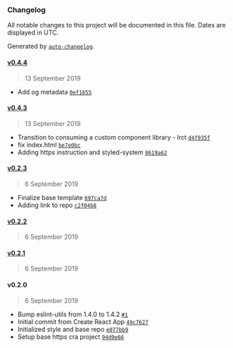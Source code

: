 ### Changelog

All notable changes to this project will be documented in this file. Dates are displayed in UTC.

Generated by [`auto-changelog`](https://github.com/CookPete/auto-changelog).

#### [v0.4.4](https://github.com/louisgv/lrat/compare/v0.4.3...v0.4.4)

> 13 September 2019

- Add og metadata [`0ef1655`](https://github.com/louisgv/lrat/commit/0ef16554c98e18b4ffa869666a99655828910748)

#### [v0.4.3](https://github.com/louisgv/lrat/compare/v0.2.3...v0.4.3)

> 13 September 2019

- Transition to consuming a custom component library - lrct [`d4f935f`](https://github.com/louisgv/lrat/commit/d4f935f524c5c009f748d32ba4687eaaf0ab0756)
- fix index.html [`be7e0bc`](https://github.com/louisgv/lrat/commit/be7e0bcf705c2579189d92944ea63e6fd992d7ba)
- Adding https instruction and styled-system [`8619a62`](https://github.com/louisgv/lrat/commit/8619a62f3bc098ff3e62c1371e58c5c065053d46)

#### [v0.2.3](https://github.com/louisgv/lrat/compare/v0.2.2...v0.2.3)

> 6 September 2019

- Finalize base template [`697ca7d`](https://github.com/louisgv/lrat/commit/697ca7df80f2c427af68035c1a6eef95f5b65e90)
- Adding link to repo [`c2f04b8`](https://github.com/louisgv/lrat/commit/c2f04b8a4065edda7ef9055a6dc6782e73820257)

#### [v0.2.2](https://github.com/louisgv/lrat/compare/v0.2.1...v0.2.2)

> 6 September 2019

#### [v0.2.1](https://github.com/louisgv/lrat/compare/v0.2.0...v0.2.1)

> 6 September 2019

#### v0.2.0

> 6 September 2019

- Bump eslint-utils from 1.4.0 to 1.4.2 [`#1`](https://github.com/louisgv/lrat/pull/1)
- Initial commit from Create React App [`49c7627`](https://github.com/louisgv/lrat/commit/49c7627024b91fcced58e666b99320c92eae7aea)
- Initialized style and base repo [`e077bb9`](https://github.com/louisgv/lrat/commit/e077bb909444932fc6dcddc06ba747128bea465d)
- Setup base https cra project [`94d9e66`](https://github.com/louisgv/lrat/commit/94d9e665c787ffa3868656772ae1fe3fb2b3c4bf)
